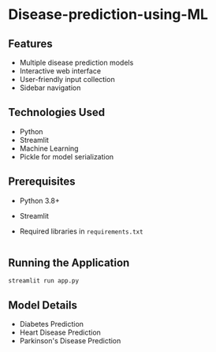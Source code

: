 

# Disease-prediction-using-ML






## Features
- Multiple disease prediction models
- Interactive web interface
- User-friendly input collection
- Sidebar navigation

## Technologies Used
- Python
- Streamlit
- Machine Learning
- Pickle for model serialization

## Prerequisites
- Python 3.8+
- Streamlit
- Required libraries in `requirements.txt`

   ```

## Running the Application
```
streamlit run app.py
```

## Model Details
- Diabetes Prediction
- Heart Disease Prediction
- Parkinson's Disease Prediction





